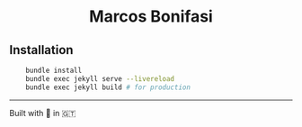<h1 align="center">Marcos Bonifasi</h1>


## Installation

```bash
    bundle install
    bundle exec jekyll serve --livereload
    bundle exec jekyll build # for production
```

------

Built with :blue_heart: in :guatemala:
